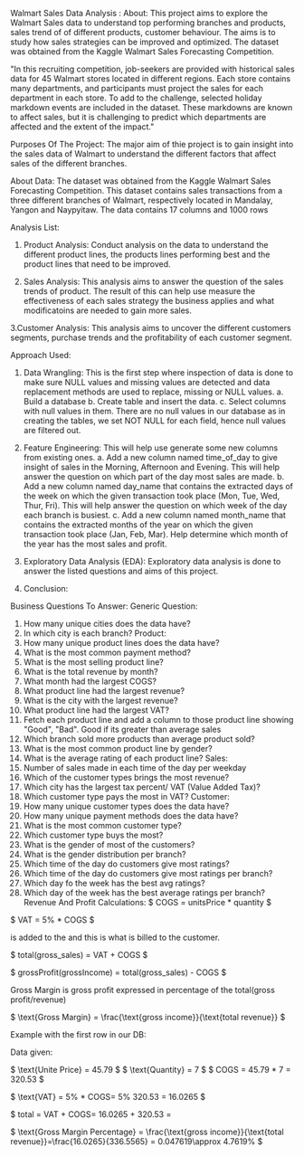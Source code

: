 Walmart Sales Data Analysis :
About:
This project aims to explore the Walmart Sales data to understand top performing branches and products, sales trend of of different products, customer behaviour. The aims is to study how sales strategies can be improved and optimized. The dataset was obtained from the Kaggle Walmart Sales Forecasting Competition.

"In this recruiting competition, job-seekers are provided with historical sales data for 45 Walmart stores located in different regions. Each store contains many departments, and participants must project the sales for each department in each store. To add to the challenge, selected holiday markdown events are included in the dataset. These markdowns are known to affect sales, but it is challenging to predict which departments are affected and the extent of the impact." 

Purposes Of The Project:
The major aim of thie project is to gain insight into the sales data of Walmart to understand the different factors that affect sales of the different branches.

About Data:
The dataset was obtained from the Kaggle Walmart Sales Forecasting Competition. This dataset contains sales transactions from a three different branches of Walmart, respectively located in Mandalay, Yangon and Naypyitaw. The data contains 17 columns and 1000 rows

Analysis List:
1. Product Analysis:
Conduct analysis on the data to understand the different product lines, the products lines performing best and the product lines that need to be improved.

2. Sales Analysis:
This analysis aims to answer the question of the sales trends of product. The result of this can help use measure the effectiveness of each sales strategy the business applies and what modificatoins are needed to gain more sales.

3.Customer Analysis:
This analysis aims to uncover the different customers segments, purchase trends and the profitability of each customer segment.

Approach Used:
1. Data Wrangling: This is the first step where inspection of data is done to make sure NULL values and missing values are detected and data replacement methods are used to replace, missing or NULL values.
 a.  Build a database
 b. Create table and insert the data.
 c. Select columns with null values in them. There are no null values in our database as in creating the tables, we set NOT NULL for each field, hence null values are filtered out.
2. Feature Engineering: This will help use generate some new columns from existing ones.
 a. Add a new column named time_of_day to give insight of sales in the Morning, Afternoon and Evening. This will help answer the question on which part of the day most sales are made.
 b. Add a new column named day_name that contains the extracted days of the week on which the given transaction took place (Mon, Tue, Wed, Thur, Fri). This will help answer the question on 
    which week of the day each branch is busiest.
 c. Add a new column named month_name that contains the extracted months of the year on which the given transaction took place (Jan, Feb, Mar). Help determine which month of the year has 
    the most sales and profit.
3. Exploratory Data Analysis (EDA): Exploratory data analysis is done to answer the listed questions and aims of this project.

4. Conclusion:

Business Questions To Answer:
Generic Question:
1. How many unique cities does the data have?
2. In which city is each branch?
Product:
1. How many unique product lines does the data have?
2. What is the most common payment method?
3. What is the most selling product line?
4. What is the total revenue by month?
5. What month had the largest COGS?
6. What product line had the largest revenue?
7. What is the city with the largest revenue?
8. What product line had the largest VAT?
9. Fetch each product line and add a column to those product line showing "Good", "Bad". Good if its greater than average sales
10. Which branch sold more products than average product sold?
11. What is the most common product line by gender?
12. What is the average rating of each product line?
Sales: 
1. Number of sales made in each time of the day per weekday
2. Which of the customer types brings the most revenue?
3. Which city has the largest tax percent/ VAT (Value Added Tax)?
4. Which customer type pays the most in VAT?
Customer:
1. How many unique customer types does the data have?
2. How many unique payment methods does the data have?
3. What is the most common customer type?
4. Which customer type buys the most?
5. What is the gender of most of the customers?
6. What is the gender distribution per branch?
7. Which time of the day do customers give most ratings?
8. Which time of the day do customers give most ratings per branch?
9. Which day fo the week has the best avg ratings?
10. Which day of the week has the best average ratings per branch?
Revenue And Profit Calculations:
$ COGS = unitsPrice * quantity $

$ VAT = 5% * COGS $

 is added to the 
 and this is what is billed to the customer.

$ total(gross_sales) = VAT + COGS $

$ grossProfit(grossIncome) = total(gross_sales) - COGS $

Gross Margin is gross profit expressed in percentage of the total(gross profit/revenue)

$ \text{Gross Margin} = \frac{\text{gross income}}{\text{total revenue}} $

Example with the first row in our DB:

Data given:

$ \text{Unite Price} = 45.79 $
$ \text{Quantity} = 7 $
$ COGS = 45.79 * 7 = 320.53 $

$ \text{VAT} = 5% * COGS\= 5% 320.53 = 16.0265 $

$ total = VAT + COGS\= 16.0265 + 320.53 = 

$ \text{Gross Margin Percentage} = \frac{\text{gross income}}{\text{total revenue}}\=\frac{16.0265}{336.5565} = 0.047619\\approx 4.7619% $
